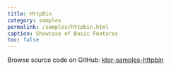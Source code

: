 ```yaml
---
title: HttpBin
category: samples
permalink: /samples/httpbin.html
caption: Showcase of Basic Features
toc: false
---
```


Browse source code on GitHub: [ktor-samples-httpbin](https://github.com/ktorio/ktor/tree/master/ktor-samples/ktor-samples-httpbin)
